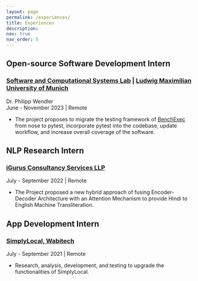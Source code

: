 ```yaml
---
layout: page
permalink: /experiences/
title: Experiences
description:
nav: true
nav_order: 5
---
```


## Open-source Software Development Intern ##
### [Software and Computational Systems Lab](https://www.sosy-lab.org) | [Ludwig Maximilian University of Munich](https://www.lmu.de/de/index.html) ###
Dr. Philipp Wendler
<br> June - November 2023 | Remote
- The project proposes to migrate the testing framework of [BenchExec](https://github.com/sosy-lab/benchexec) from nose to pytest, incorporate pytest into the codebase, update workflow, and increase overall coverage of the software.


## NLP Research Intern ##
### [iGurus Consultancy Services LLP](https://www.linkedin.com/company/igurus-consultancy-services-llp-ics/) ###
July - September 2022 | Remote
- The Project proposed a new hybrid approach of fusing Encoder-Decoder Architecture with an Attention Mechanism to provide Hindi to English Machine Transliteration.


## App Development Intern ##
### [SimplyLocal, Wabitech](https://www.simplylocal.app/) ###
July - September 2021 | Remote
- Research, analysis, development, and testing to upgrade the functionalities of SimplyLocal.